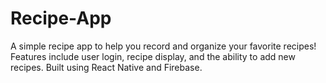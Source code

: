 # Recipe-App
A simple recipe app to help you record and organize your favorite recipes! Features include user login, recipe display, and the ability to add new recipes. Built using React Native and Firebase.
